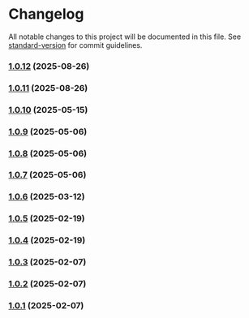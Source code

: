 # Changelog

All notable changes to this project will be documented in this file. See [standard-version](https://github.com/conventional-changelog/standard-version) for commit guidelines.

### [1.0.12](https://github.com/ulfsri/neris-nodejs-client/compare/v1.0.11...v1.0.12) (2025-08-26)

### [1.0.11](https://github.com/ulfsri/neris-nodejs-client/compare/v1.0.10...v1.0.11) (2025-08-26)

### [1.0.10](https://github.com/ulfsri/neris-nodejs-client/compare/v1.0.9...v1.0.10) (2025-05-15)

### [1.0.9](https://github.com/ulfsri/neris-nodejs-client/compare/v1.0.7...v1.0.9) (2025-05-06)

### [1.0.8](https://github.com/ulfsri/neris-nodejs-client/compare/v1.0.7...v1.0.8) (2025-05-06)

### [1.0.7](https://github.com/ulfsri/neris-nodejs-client/compare/v1.0.5...v1.0.7) (2025-05-06)

### [1.0.6](https://github.com/ulfsri/neris-nodejs-client/compare/v1.0.5...v1.0.6) (2025-03-12)

### [1.0.5](https://github.com/ulfsri/neris-nodejs-client/compare/v1.0.4...v1.0.5) (2025-02-19)

### [1.0.4](https://github.com/ulfsri/neris-nodejs-client/compare/v1.0.0...v1.0.4) (2025-02-19)

### [1.0.3](https://github.com/ulfsri/neris-nodejs-client/compare/v1.0.2...v1.0.3) (2025-02-07)

### [1.0.2](https://github.com/ulfsri/neris-nodejs-client/compare/v1.0.1...v1.0.2) (2025-02-07)

### [1.0.1](https://github.com/ulfsri/neris-nodejs-client/compare/v1.0.0...v1.0.1) (2025-02-07)

